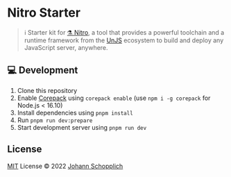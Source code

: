 # Nitro Starter

> ℹ️ Starter kit for [⚗️ Nitro](https://nitro.unjs.io/), a tool that provides a powerful toolchain and a runtime framework from the [UnJS](https://github.com/unjs) ecosystem to build and deploy any JavaScript server, anywhere.

## 💻 Development

1. Clone this repository
2. Enable [Corepack](https://github.com/nodejs/corepack) using `corepack enable` (use `npm i -g corepack` for Node.js < 16.10)
3. Install dependencies using `pnpm install`
4. Run `pnpm run dev:prepare`
5. Start development server using `pnpm run dev`

## License

[MIT](./LICENSE) License © 2022 [Johann Schopplich](https://github.com/johannschopplich)
